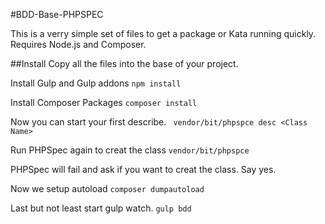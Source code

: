 #BDD-Base-PHPSPEC

This is a verry simple set of files to get a package or Kata running quickly.
Requires Node.js and Composer.

##Install
Copy all the files into the base of your project.

Install Gulp and Gulp addons
```npm install ```

Install Composer Packages
```composer install```

Now you can start your first describe.
``` vendor/bit/phpspce desc <Class Name>```

Run PHPSpec again to creat the class
```vendor/bit/phpspce```

PHPSpec will fail and ask if you want to creat the class.
Say yes.

Now we setup autoload
```composer dumpautoload```

Last but not least start gulp watch.
```gulp bdd```


